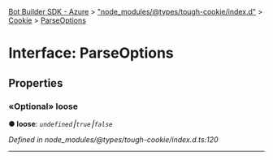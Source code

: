 [Bot Builder SDK - Azure](../README.md) > ["node_modules/@types/tough-cookie/index.d"](../modules/_node_modules__types_tough_cookie_index_d_.md) > [Cookie](../classes/_node_modules__types_tough_cookie_index_d_.cookie.md) > [ParseOptions](../interfaces/_node_modules__types_tough_cookie_index_d_.cookie.parseoptions.md)



# Interface: ParseOptions


## Properties
<a id="loose"></a>

### «Optional» loose

**●  loose**:  *`undefined`⎮`true`⎮`false`* 

*Defined in node_modules/@types/tough-cookie/index.d.ts:120*





___


